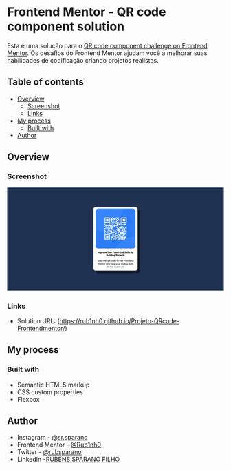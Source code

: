 # Frontend Mentor - QR code component solution

Esta é uma solução para o [QR code component challenge on Frontend Mentor](https://www.frontendmentor.io/challenges/qr-code-component-iux_sIO_H). Os desafios do Frontend Mentor ajudam você a melhorar suas habilidades de codificação criando projetos realistas. 

## Table of contents

- [Overview](#overview)
  - [Screenshot](#screenshot)
  - [Links](#links)
- [My process](#my-process)
  - [Built with](#built-with)
- [Author](#author)

## Overview

### Screenshot

![](./capturadetela/projet0frontendmentor.png)

### Links

- Solution URL: (https://rub1nh0.github.io/Projeto-QRcode-Frontendmentor/)

## My process

### Built with

- Semantic HTML5 markup
- CSS custom properties
- Flexbox

## Author
- Instagram - [@sr.sparano](https://www.instagram.com/sr.sparano/)
- Frontend Mentor - [@Rub1nh0](https://www.frontendmentor.io/profile/Rub1nh0)
- Twitter - [@rubsparano](https://twitter.com/rubsparano)
- LinkedIn -[RUBENS SPARANO FILHO](https://www.linkedin.com/in/rubens-sparano-filho-ba4507275/)

